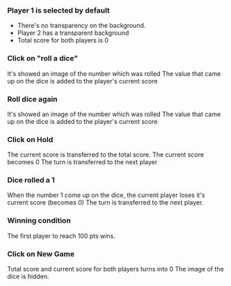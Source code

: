 ### Player 1 is selected by default

- There's no transparency on the background.
- Player 2 has a transparent background
- Total score for both players is 0

### Click on "roll a dice"

It's showed an image of the number which was rolled
The value that came up on the dice is added to the player's current score

### Roll dice again

It's showed an image of the number which was rolled
The value that came up on the dice is added to the player's current score

### Click on Hold

The current score is transferred to the total score.
The current score becomes 0
The turn is transferred to the next player

### Dice rolled a 1

When the number 1 come up on the dice, the current player loses it's current score (becomes 0)
The turn is transferred to the next player.

### Winning condition

The first player to reach 100 pts wins.

### Click on New Game

Total score and current score for both players turns into 0
The image of the dice is hidden.
